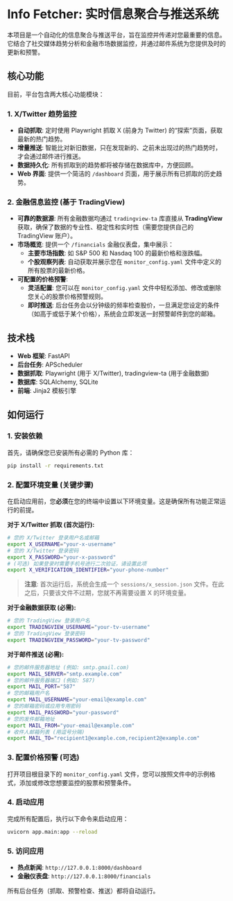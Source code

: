 # Info Fetcher: 实时信息聚合与推送系统

本项目是一个自动化的信息聚合与推送平台，旨在监控并传递对您最重要的信息。它结合了社交媒体趋势分析和金融市场数据监控，并通过邮件系统为您提供及时的更新和预警。

## 核心功能

目前，平台包含两大核心功能模块：

### 1. X/Twitter 趋势监控
- **自动抓取**: 定时使用 Playwright 抓取 X (前身为 Twitter) 的“探索”页面，获取最新的热门趋势。
- **增量推送**: 智能比对新旧数据，只在发现新的、之前未出现过的热门趋势时，才会通过邮件进行推送。
- **数据持久化**: 所有抓取到的趋势都将被存储在数据库中，方便回顾。
- **Web 界面**: 提供一个简洁的 `/dashboard` 页面，用于展示所有已抓取的历史趋势。

### 2. 金融信息监控 (基于 TradingView)
- **可靠的数据源**: 所有金融数据均通过 `tradingview-ta` 库直接从 **TradingView** 获取，确保了数据的专业性、稳定性和实时性（需要您提供自己的 TradingView 账户）。
- **市场概览**: 提供一个 `/financials` 金融仪表盘，集中展示：
    - **主要市场指数**: 如 S&P 500 和 Nasdaq 100 的最新价格和涨跌幅。
    - **个股观察列表**: 自动获取并展示您在 `monitor_config.yaml` 文件中定义的所有股票的最新价格。
- **可配置的价格预警**: 
    - **灵活配置**: 您可以在 `monitor_config.yaml` 文件中轻松添加、修改或删除您关心的股票价格预警规则。
    - **即时推送**: 后台任务会以分钟级的频率检查股价，一旦满足您设定的条件（如高于或低于某个价格），系统会立即发送一封预警邮件到您的邮箱。

## 技术栈

- **Web 框架**: FastAPI
- **后台任务**: APScheduler
- **数据抓取**: Playwright (用于 X/Twitter), tradingview-ta (用于金融数据)
- **数据库**: SQLAlchemy, SQLite
- **前端**: Jinja2 模板引擎

## 如何运行

### 1. 安装依赖

首先，请确保您已安装所有必需的 Python 库：
```bash
pip install -r requirements.txt
```

### 2. 配置环境变量 (关键步骤)

在启动应用前，您**必须**在您的终端中设置以下环境变量。这是确保所有功能正常运行的前提。

**对于 X/Twitter 抓取 (首次运行):**
```bash
# 您的 X/Twitter 登录用户名或邮箱
export X_USERNAME="your-x-username"
# 您的 X/Twitter 登录密码
export X_PASSWORD="your-x-password"
# (可选) 如果登录时需要手机号进行二次验证，请设置此项
export X_VERIFICATION_IDENTIFIER="your-phone-number"
```
> **注意**: 首次运行后，系统会生成一个 `sessions/x_session.json` 文件。在此之后，只要该文件不过期，您就不再需要设置 X 的环境变量。

**对于金融数据获取 (必需):**
```bash
# 您的 TradingView 登录用户名
export TRADINGVIEW_USERNAME="your-tv-username"
# 您的 TradingView 登录密码
export TRADINGVIEW_PASSWORD="your-tv-password"
```

**对于邮件推送 (必需):**
```bash
# 您的邮件服务器地址 (例如: smtp.gmail.com)
export MAIL_SERVER="smtp.example.com"
# 您的邮件服务器端口 (例如: 587)
export MAIL_PORT="587"
# 您的邮箱用户名
export MAIL_USERNAME="your-email@example.com"
# 您的邮箱密码或应用专用密码
export MAIL_PASSWORD="your-password"
# 您的发件邮箱地址
export MAIL_FROM="your-email@example.com"
# 收件人邮箱列表 (用逗号分隔)
export MAIL_TO="recipient1@example.com,recipient2@example.com"
```

### 3. 配置价格预警 (可选)

打开项目根目录下的 `monitor_config.yaml` 文件，您可以按照文件中的示例格式，添加或修改您想要监控的股票和预警条件。

### 4. 启动应用

完成所有配置后，执行以下命令来启动应用：
```bash
uvicorn app.main:app --reload
```

### 5. 访问应用

- **热点新闻**: `http://127.0.0.1:8000/dashboard`
- **金融仪表盘**: `http://127.0.0.1:8000/financials`

所有后台任务（抓取、预警检查、推送）都将自动运行。